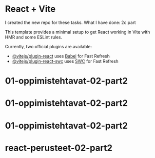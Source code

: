 # React + Vite

I created the new repo for these tasks. 
What I have done: 2c part

This template provides a minimal setup to get React working in Vite with HMR and some ESLint rules.

Currently, two official plugins are available:

- [@vitejs/plugin-react](https://github.com/vitejs/vite-plugin-react/blob/main/packages/plugin-react/README.md) uses [Babel](https://babeljs.io/) for Fast Refresh
- [@vitejs/plugin-react-swc](https://github.com/vitejs/vite-plugin-react-swc) uses [SWC](https://swc.rs/) for Fast Refresh
# 01-oppimistehtavat-02-part2
# 01-oppimistehtavat-02-part2
# 01-oppimistehtavat-02-part2
# react-perusteet-02-part2
